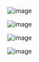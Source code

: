 ![image](https://github.com/joshu725/evader-godot/assets/101074500/34df7185-7815-4a7b-9b82-0f465ff7c28f)

![image](https://github.com/joshu725/evader-godot/assets/101074500/00e8ea0a-6432-4b57-b086-584b8d02b8ab)

![image](https://github.com/joshu725/evader-godot/assets/101074500/034ad0ae-4823-4011-935e-9a070fa38040)

![image](https://github.com/joshu725/evader-godot/assets/101074500/3c2f3db6-bbbb-4220-8207-8b8e643ebe4b)

